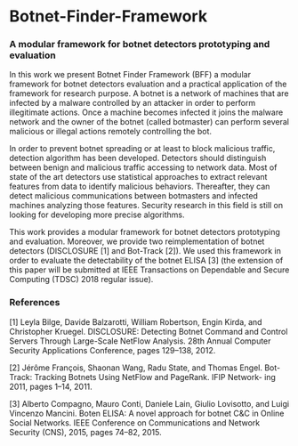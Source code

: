 # Botnet-Finder-Framework
### A modular framework for botnet detectors prototyping and evaluation


In this work we present Botnet Finder Framework (BFF) a modular framework
for botnet detectors evaluation and a practical application of the framework for research purpose.
A botnet is a network of machines that are infected by a malware controlled 
by an attacker in order to perform illegitimate actions. Once a machine
becomes infected it joins the malware network and the owner of the
botnet (called botmaster) can perform several malicious or illegal actions
remotely controlling the bot.


In order to prevent botnet spreading or at least to block malicious traffic,
detection algorithm has been developed. Detectors should distinguish between
benign and malicious traffic accessing to network data. Most of state of the
art detectors use statistical approaches to extract relevant features
from data to identify malicious behaviors. Thereafter, they can detect
malicious communications between botmasters and infected machines analyzing
those features. Security research in this field is still on looking for developing
more precise algorithms.


This work provides a modular framework for botnet detectors prototyping and evaluation.
Moreover, we provide two reimplementation of botnet detectors (DISCLOSURE [1] and Bot-Track [2]).
We used this framework in order to evaluate the detectability of the botnet ELISA [3] (the
extension of this paper will be submitted at IEEE Transactions on Dependable and Secure Computing (TDSC)
2018 regular issue).

### References
[1]  Leyla Bilge, Davide Balzarotti, William Robertson, Engin Kirda, and
Christopher Kruegel. DISCLOSURE: Detecting Botnet Command and
Control Servers Through Large-Scale NetFlow Analysis. 28th Annual
Computer Security Applications Conference, pages 129–138, 2012.

[2]  Jérôme François, Shaonan Wang, Radu State, and Thomas Engel. Bot-
Track: Tracking Botnets Using NetFlow and PageRank. IFIP Network-
ing 2011, pages 1–14, 2011.

[3]  Alberto Compagno, Mauro Conti, Daniele Lain, Giulio Lovisotto, and
Luigi Vincenzo Mancini. Boten ELISA: A novel approach for botnet
C&C in Online Social Networks. IEEE Conference on Communications
and Network Security (CNS), 2015, pages 74–82, 2015.

